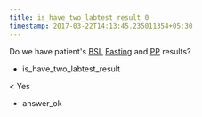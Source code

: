 ```yaml
---
title: is_have_two_labtest_result_0
timestamp: 2017-03-22T14:13:45.235011354+05:30
---
```


Do we have patient's  [BSL](labtest_name_1) [Fasting](labtest_name_1) and [PP](labtest_name_2) results?
* is_have_two_labtest_result

< Yes
* answer_ok
